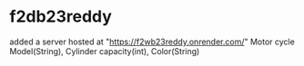 # f2db23reddy
added a server
hosted at "https://f2wb23reddy.onrender.com/"
Motor cycle <br>
Model(String),
Cylinder capacity(int),
Color(String)
